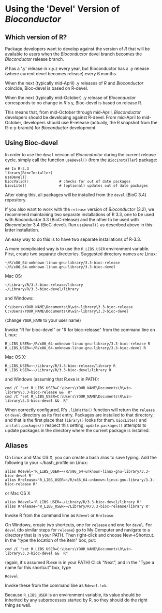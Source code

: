 Using the 'Devel' Version of _Bioconductor_
===========================================

Which version of R?
-------------------

Package developers want to develop against the version of _R_ that
will be available to users when the _Bioconductor_ devel branch
becomes the _Bioconductor_ release branch.

_R_ has a '.y' release in x.y.z every year, but Bioconductor has a .y
release (where current devel becomes release) every 6 months.

When the next (typically mid-April) .y releases of _R_ and
_Bioconductor_ coincide, Bioc-devel is based on R-devel.

When the next (typically mid-October) .y release of _Bioconductor_
corresponds to no change in _R_'s y, Bioc-devel is based on release R.

This means that, from mid-October through mid-April, _Bioconductor_
developers should be developing against R-devel. From mid-April to
mid-October, developers should use R-release (actually, the R snapshot
from the R-x-y-branch) for _Bioconductor_ development.

[BiocInstaller]: /packages/BiocInstaller

Using Bioc-devel
----------------

<!--

In order to use the `devel` version of _Bioconductor_ during the current
release cycle, you must install `R-devel`:

* [Source](https://stat.ethz.ch/R/daily/)
* [Mac OS X](http://r.research.att.com/)
* [Windows](https://cran.r-project.org/bin/windows/base/rdevel.html)

Then, make sure that your version of [BiocInstaller][] is current and
your packages up-to-date. Do this by removing all versions of
[BiocInstaller][]

    remove.packages("BiocInstaller")  # repeat until R says there is no
                                      # package 'BiocInstaller' to remove
    source("https://bioconductor.org/biocLite.R")  # install correct version
    BiocInstaller::biocValid()

-->

In order to use the `devel` version of _Bioconductor_ during the current
release cycle, simply call the function `useDevel()` (from the
`BiocInstaller`) package:

    ## In R-3.3
    library(BiocInstaller)
    useDevel()
    biocValid()              # checks for out of date packages
    biocLite()               # (optional) updates out of date packages

After doing this, all packages will be installed from the `devel`
(BioC 3.4) repository.

If you also want to work with the `release` version of _Bioconductor_
(3.2), we recommend maintaining two separate installations of R
3.3, one to be used with _Bioconductor_ 3.3 (BioC-release) and the
other to be used with _Bioconductor_ 3.4 (BioC-devel). Run `useDevel()`
as described above in this latter installation.

An easy way to do this is to have two separate installations of R-3.3.

A more complicated way is to use the `R_LIBS_USER` environment
variable.  First, create two separate directories. Suggested directory
names are Linux:

    ~/R/x86_64-unknown-linux-gnu-library/3.3-bioc-release
    ~/R/x86_64-unknown-linux-gnu-library/3.3-bioc-devel

Mac OS:

    ~/Library/R/3.3-bioc-release/library
    ~/Library/R/3.3-bioc-devel/library

and Windows:

    C:\Users\YOUR_NAME\Documents\R\win-library\3.3-bioc-release
    C:\Users\YOUR_NAME\Documents\R\win-library\3.3-bioc-devel

(change `YOUR_NAME` to your user name)

Invoke "R for bioc-devel" or "R for bioc-release" from the command
line on Linux:

    R_LIBS_USER=~/R/x86_64-unknown-linux-gnu-library/3.3-bioc-release R
    R_LIBS_USER=~/R/x86_64-unknown-linux-gnu-library/3.3-bioc-devel R

Mac OS X:

    R_LIBS_USER=~~/Library/R/3.3-bioc-release/library R
    R_LIBS_USER=~~/Library/R/3.3-bioc-devel/library R

and Windows (assuming that R.exe is in PATH):

    cmd /C "set R_LIBS_USER=C:\Users\YOUR_NAME\Documents\R\win-library\3.3-bioc-release &&  R"
    cmd /C "set R_LIBS_USER=C:\Users\YOUR_NAME\Documents\R\win-library\3.3-bioc-devel &&  R"

When correctly configured, R's `.libPaths()` function will return the
`release` or `devel` directory as its first entry. Packages are
installed to that directory, and that is the first place that
`library()` looks for them.  <code>biocLite()</code> and
<code>install.packages()</code> respect this setting;
<code>update.packages()</code> attempts to update packages in the
directory where the current package is installed.

Aliases
-------

On Linux and Mac OS X, you can create a bash alias to save typing. Add the
following to your ~/bash_profile on Linux:

    alias Rdevel='R_LIBS_USER=~/R/x86_64-unknown-linux-gnu-library/3.3-bioc-devel R'
    alias Rrelease='R_LIBS_USER=~/R/x86_64-unknown-linux-gnu-library/3.3-bioc-release R'

or Mac OS X

    alias Rdevel='R_LIBS_USER=~/Library/R/3.3-bioc-devel/library R'
    alias Rrelease='R_LIBS_USER=~/Library/R/3.3-bioc-release/library R'

Invoke R from the command line as `Rdevel` or `Rrelease`.

On Windows, create two shortcuts, one for `release` and one for
`devel`. For `devel` (do similar steps for `release`) go to My
Computer and navigate to a directory that is in your PATH. Then
right-click and choose New->Shortcut.  In the "type the location of
the item" box, put:

    cmd /C "set R_LIBS_USER=C:\Users\YOUR_NAME\Documents\R\win-library\3.3-bioc-devel &&  R"

(again, it's assumed R.exe is in your PATH) Click "Next", and in the
"Type a name for this shortcut" box, type

    Rdevel

Invoke these from the command line as `Rdevel.lnk`.

Because `R_LIBS_USER` is an environment variable, its value should be
inherited by any subprocesses started by R, so they should do the
right thing as well.
